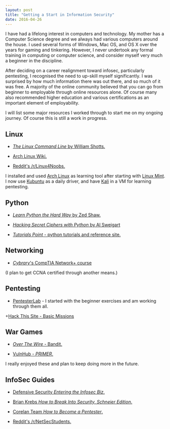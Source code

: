 ```yaml
---
layout: post
title: "Getting a Start in Information Security"
date: 2016-04-26
---
```


I have had a lifelong interest in computers and technology. My mother has a Computer Science degree and we always had various computers around the house. I used several forms of Windows, Mac OS, and OS X over the years for gaming and tinkering. However, I never undertook any formal training in computing or computer science, and consider myself very much a beginner in the discipline. 


After deciding on a career realignment toward infosec, particularly pentesting, I recognised the need to up-skill myself significantly. I was surprised by how much information there was out there, and so much of it was free. A majority of the online community believed that you can go from beginner to employable through online resources alone. Of course many also recommended higher education and various certifications as an important element of employability. 


I will list some major resources I worked through to start me on my ongoing journey. Of course this is still a work in progress.


## Linux

+ [*The Linux Command Line* by William Shotts.](http://linuxcommand.org/tlcl.php)

+ [Arch Linux Wiki.](https://wiki.archlinux.org/)

+ [Reddit's /r/Linux4Noobs.](https://www.reddit.com/r/linux4noobs/)

I installed and used [Arch Linux](https://www.archlinux.org/) as learning tool after starting with [Linux Mint](https://www.linuxmint.com/). I now use [Kubuntu](http://www.kubuntu.org/) as a daily driver, and have [Kali](https://www.kali.org/) in a VM for learning pentesting.


## Python

+ [*Learn Python the Hard Way* by Zed Shaw.](http://learnpythonthehardway.org/)

+ [*Hacking Secret Ciphers with Python* by Al Sweigart](https://inventwithpython.com/hacking/)

+ [*Tutorials Point* - python tutorials and reference site.](http://www.tutorialspoint.com/python/index.htm)


## Networking

+ [*Cybrary*'s CompTIA Network+ course](https://www.cybrary.it/course/comptia-network-plus/)

(I plan to get CCNA certified through another means.)


## Pentesting

+ [PentesterLab](https://pentesterlab.com/individuals) - I started with the beginner exercises and am working through them all.

+[Hack This Site - Basic Missions](https://www.hackthissite.org/)


## War Games

+ [*Over The Wire* - Bandit.](http://overthewire.org/wargames/)

+ [VulnHub - *PRIMER*.](https://www.vulnhub.com/entry/primer-101,136/)

I really enjoyed these and plan to keep doing more in the future.


## InfoSec Guides

+ [Defensive Security *Entering the Infosec Biz*.](http://www.defensivesecurity.org/entering-information-security-industry/)

+ [Brian Krebs *How to Break Into Security, Schneier Edition*.](http://krebsonsecurity.com/2012/07/how-to-break-into-security-schneier-edition/)

+ [Corelan Team *How to Become a Pentester*.](https://www.corelan.be/index.php/2015/10/13/how-to-become-a-pentester/)

+ [Reddit's /r/NetSecStudents.](https://www.reddit.com/r/netsecstudents)
